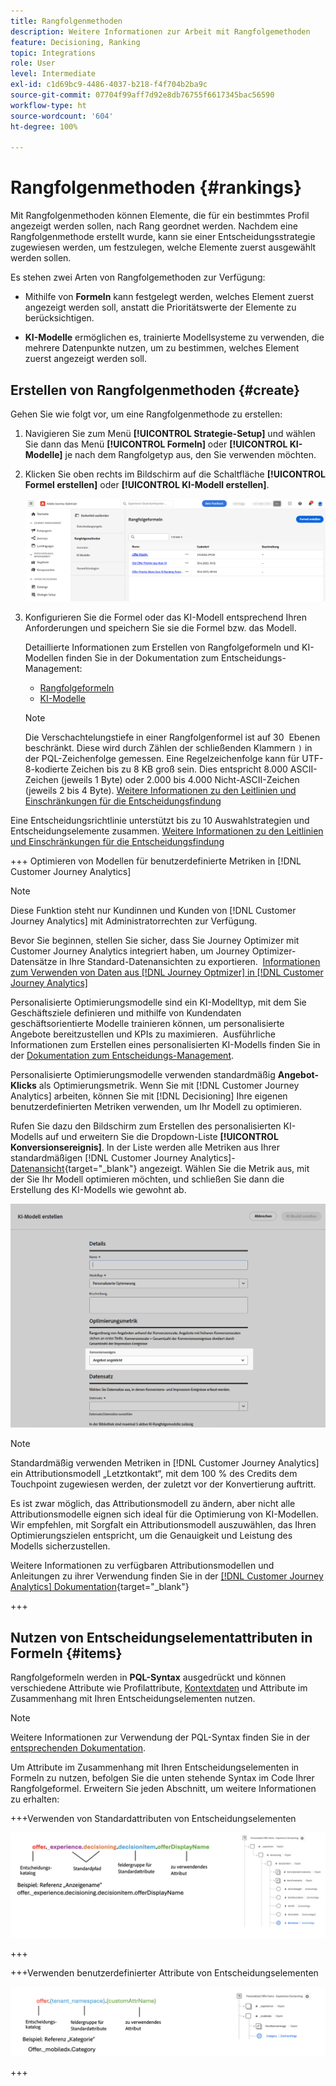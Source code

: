 ```yaml
---
title: Rangfolgenmethoden
description: Weitere Informationen zur Arbeit mit Rangfolgemethoden
feature: Decisioning, Ranking
topic: Integrations
role: User
level: Intermediate
exl-id: c1d69bc9-4486-4037-b218-f4f704b2ba9c
source-git-commit: 07704f99aff7d92e8db76755f6617345bac56590
workflow-type: ht
source-wordcount: '604'
ht-degree: 100%

---
```


# Rangfolgenmethoden {#rankings}

Mit Rangfolgenmethoden können Elemente, die für ein bestimmtes Profil angezeigt werden sollen, nach Rang geordnet werden. Nachdem eine Rangfolgenmethode erstellt wurde, kann sie einer Entscheidungsstrategie zugewiesen werden, um festzulegen, welche Elemente zuerst ausgewählt werden sollen.

Es stehen zwei Arten von Rangfolgemethoden zur Verfügung:

* Mithilfe von **Formeln** kann festgelegt werden, welches Element zuerst angezeigt werden soll, anstatt die Prioritätswerte der Elemente zu berücksichtigen.

* **KI-Modelle** ermöglichen es, trainierte Modellsysteme zu verwenden, die mehrere Datenpunkte nutzen, um zu bestimmen, welches Element zuerst angezeigt werden soll.

## Erstellen von Rangfolgenmethoden {#create}

Gehen Sie wie folgt vor, um eine Rangfolgenmethode zu erstellen:

1. Navigieren Sie zum Menü **[!UICONTROL Strategie-Setup]** und wählen Sie dann das Menü **[!UICONTROL Formeln]** oder **[!UICONTROL KI-Modelle]** je nach dem Rangfolgetyp aus, den Sie verwenden möchten.

1. Klicken Sie oben rechts im Bildschirm auf die Schaltfläche **[!UICONTROL Formel erstellen]** oder **[!UICONTROL KI-Modell erstellen]**.

   ![](assets/ranking-create.png)

1. Konfigurieren Sie die Formel oder das KI-Modell entsprechend Ihren Anforderungen und speichern Sie sie die Formel bzw. das Modell.

   Detaillierte Informationen zum Erstellen von Rangfolgeformeln und KI-Modellen finden Sie in der Dokumentation zum Entscheidungs-Management:

   * [Rangfolgeformeln](exd-ranking-formulas.md)
   * [KI-Modelle](../offers/ranking/ai-models.md)

   >[!NOTE]
   >
   >Die Verschachtelungstiefe in einer Rangfolgenformel ist auf 30  Ebenen beschränkt. Diese wird durch Zählen der schließenden Klammern `)` in der PQL-Zeichenfolge gemessen. Eine Regelzeichenfolge kann für UTF-8-kodierte Zeichen bis zu 8 KB groß sein. Dies entspricht 8.000 ASCII-Zeichen (jeweils 1 Byte) oder 2.000 bis 4.000 Nicht-ASCII-Zeichen (jeweils 2 bis 4 Byte). [Weitere Informationen zu den Leitlinien und Einschränkungen für die Entscheidungsfindung](gs-experience-decisioning.md#guardrails)

Eine Entscheidungsrichtlinie unterstützt bis zu 10 Auswahlstrategien und Entscheidungselemente zusammen. [Weitere Informationen zu den Leitlinien und Einschränkungen für die Entscheidungsfindung](gs-experience-decisioning.md#guardrails)

+++ Optimieren von Modellen für benutzerdefinierte Metriken in [!DNL Customer Journey Analytics]

>[!NOTE]
>
>Diese Funktion steht nur Kundinnen und Kunden von [!DNL Customer Journey Analytics] mit Administratorrechten zur Verfügung.
>
>Bevor Sie beginnen, stellen Sie sicher, dass Sie Journey Optimizer mit Customer Journey Analytics integriert haben, um Journey Optimizer-Datensätze in Ihre Standard-Datenansichten zu exportieren.  [Informationen zum Verwenden von Daten aus  [!DNL Journey Optmizer]  in  [!DNL Customer Journey Analytics]](../reports/cja-ajo.md)

Personalisierte Optimierungsmodelle sind ein KI-Modelltyp, mit dem Sie Geschäftsziele definieren und mithilfe von Kundendaten geschäftsorientierte Modelle trainieren können, um personalisierte Angebote bereitzustellen und KPIs zu maximieren.  Ausführliche Informationen zum Erstellen eines personalisierten KI-Modells finden Sie in der [Dokumentation zum Entscheidungs-Management](../offers/ranking/personalized-optimization-model.md).

Personalisierte Optimierungsmodelle verwenden standardmäßig **Angebot-Klicks** als Optimierungsmetrik. Wenn Sie mit [!DNL Customer Journey Analytics] arbeiten, können Sie mit [!DNL Decisioning] Ihre eigenen benutzerdefinierten Metriken verwenden, um Ihr Modell zu optimieren.

Rufen Sie dazu den Bildschirm zum Erstellen des personalisierten KI-Modells auf und erweitern Sie die Dropdown-Liste **[!UICONTROL Konversionsereignis]**. In der Liste werden alle Metriken aus Ihrer standardmäßigen [!DNL Customer Journey Analytics]-[Datenansicht](https://experienceleague.adobe.com/de/docs/analytics-platform/using/cja-dataviews/data-views){target="_blank"} angezeigt. Wählen Sie die Metrik aus, mit der Sie Ihr Modell optimieren möchten, und schließen Sie dann die Erstellung des KI-Modells wie gewohnt ab.

![](assets/ai-ranking-custom-metrics.png)

>[!NOTE]
>
>Standardmäßig verwenden Metriken in [!DNL Customer Journey Analytics] ein Attributionsmodell „Letztkontakt“, mit dem 100 % des Credits dem Touchpoint zugewiesen werden, der zuletzt vor der Konvertierung auftritt.
>
>Es ist zwar möglich, das Attributionsmodell zu ändern, aber nicht alle Attributionsmodelle eignen sich ideal für die Optimierung von KI-Modellen.  Wir empfehlen, mit Sorgfalt ein Attributionsmodell auszuwählen, das Ihren Optimierungszielen entspricht, um die Genauigkeit und Leistung des Modells sicherzustellen.
>
>Weitere Informationen zu verfügbaren Attributionsmodellen und Anleitungen zu ihrer Verwendung finden Sie in der [[!DNL Customer Journey Analytics] Dokumentation](https://experienceleague.adobe.com/de/docs/analytics-platform/using/cja-dataviews/component-settings/attribution){target="_blank"}

+++

## Nutzen von Entscheidungselementattributen in Formeln {#items}

Rangfolgeformeln werden in **PQL-Syntax** ausgedrückt und können verschiedene Attribute wie Profilattribute, [Kontextdaten](context-data.md) und Attribute im Zusammenhang mit Ihren Entscheidungselementen nutzen.

>[!NOTE]
>
>Weitere Informationen zur Verwendung der PQL-Syntax finden Sie in der [entsprechenden Dokumentation](https://experienceleague.adobe.com/de/docs/experience-platform/segmentation/pql/overview).

Um Attribute im Zusammenhang mit Ihren Entscheidungselementen in Formeln zu nutzen, befolgen Sie die unten stehende Syntax im Code Ihrer Rangfolgeformel. Erweitern Sie jeden Abschnitt, um weitere Informationen zu erhalten:

+++Verwenden von Standardattributen von Entscheidungselementen

![](assets/formula-attribute.png)

+++

+++Verwenden benutzerdefinierter Attribute von Entscheidungselementen

![](assets/formula-attribute-custom.png)

+++
